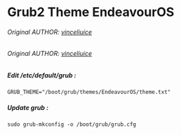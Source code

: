 # Grub2 Theme EndeavourOS
###### Original AUTHOR: [vinceliuice](http://gnome-look.org/content/show.php/Grub-themes-vimix?content=169954)
###### Original AUTHOR: [vinceliuice](http://gnome-look.org/content/show.php/Grub-themes-vimix?content=169954)

##### Edit /etc/default/grub :
```shell
GRUB_THEME="/boot/grub/themes/EndeavourOS/theme.txt"
```
##### Update grub :
```shell
sudo grub-mkconfig -o /boot/grub/grub.cfg
```

